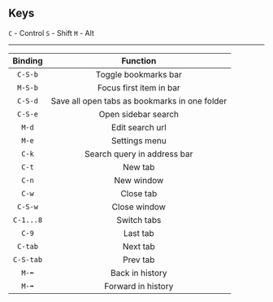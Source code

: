 ## Keys
`C` - Control
`S` - Shift
`M` - Alt

---

Binding|Function
:-----:|:------:
`C-S-b`|Toggle bookmarks bar
`M-S-b`|Focus first item in bar
`C-S-d`|Save all open tabs as bookmarks in one folder
`C-S-e`|Open sidebar search
`M-d`|Edit search url
`M-e`|Settings menu
`C-k`|Search query in address bar
`C-t`|New tab
`C-n`|New window
`C-w`|Close tab
`C-S-w`|Close window
`C-1...8`|Switch tabs
`C-9`|Last tab
`C-tab`|Next tab
`C-S-tab`|Prev tab
`M-⬅️`|Back in history
`M-➡️`|Forward in history
